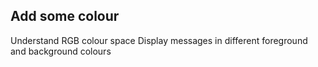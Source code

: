 ## Add some colour

Understand RGB colour space
Display messages in different foreground and background colours
